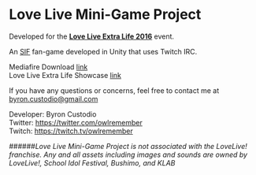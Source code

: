 # Love Live Mini-Game Project

Developed for the [**Love Live Extra Life 2016**](http://www.extra-life.org/index.cfm?fuseaction=donorDrive.participant&participantID=232859) event.

An [SIF](https://www.school-fes.klabgames.net/) fan-game developed in Unity that uses Twitch IRC.

Mediafire Download [link](http://www.mediafire.com/file/6e7w3cq8c9r2gab/LLMGP.rar)  
Love Live Extra Life Showcase [link](https://youtu.be/o-3y8qms5Lw)

If you have any questions or concerns, feel free to contact me at  
byron.custodio@gmail.com

Developer: Byron Custodio  
Twitter: <https://twitter.com/owlremember>  
Twitch: <https://twitch.tv/owlremember>

######*Love Live Mini-Game Project is not associated with the LoveLive! franchise. Any and all assets including images and sounds are owned by LoveLive!, School Idol Festival, Bushimo, and KLAB*
